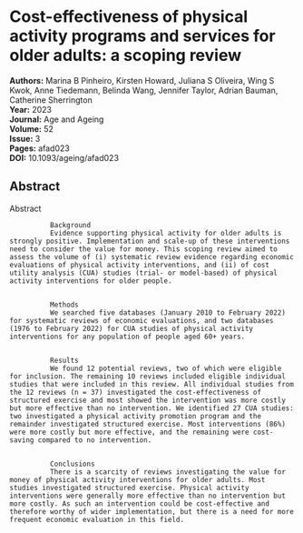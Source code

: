 # Cost-effectiveness of physical activity programs and services for older adults: a scoping review

**Authors:** Marina B Pinheiro, Kirsten Howard, Juliana S Oliveira, Wing S Kwok, Anne Tiedemann, Belinda Wang, Jennifer Taylor, Adrian Bauman, Catherine Sherrington  
**Year:** 2023  
**Journal:** Age and Ageing  
**Volume:** 52  
**Issue:** 3  
**Pages:** afad023  
**DOI:** 10.1093/ageing/afad023  

## Abstract
Abstract
            
              Background
              Evidence supporting physical activity for older adults is strongly positive. Implementation and scale-up of these interventions need to consider the value for money. This scoping review aimed to assess the volume of (i) systematic review evidence regarding economic evaluations of physical activity interventions, and (ii) of cost utility analysis (CUA) studies (trial- or model-based) of physical activity interventions for older people.
            
            
              Methods
              We searched five databases (January 2010 to February 2022) for systematic reviews of economic evaluations, and two databases (1976 to February 2022) for CUA studies of physical activity interventions for any population of people aged 60+ years.
            
            
              Results
              We found 12 potential reviews, two of which were eligible for inclusion. The remaining 10 reviews included eligible individual studies that were included in this review. All individual studies from the 12 reviews (n = 37) investigated the cost-effectiveness of structured exercise and most showed the intervention was more costly but more effective than no intervention. We identified 27 CUA studies: two investigated a physical activity promotion program and the remainder investigated structured exercise. Most interventions (86%) were more costly but more effective, and the remaining were cost-saving compared to no intervention.
            
            
              Conclusions
              There is a scarcity of reviews investigating the value for money of physical activity interventions for older adults. Most studies investigated structured exercise. Physical activity interventions were generally more effective than no intervention but more costly. As such an intervention could be cost-effective and therefore worthy of wider implementation, but there is a need for more frequent economic evaluation in this field.

